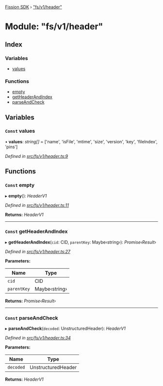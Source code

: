 [Fission SDK](../README.md) › ["fs/v1/header"](_fs_v1_header_.md)

# Module: "fs/v1/header"

## Index

### Variables

* [values](_fs_v1_header_.md#const-values)

### Functions

* [empty](_fs_v1_header_.md#const-empty)
* [getHeaderAndIndex](_fs_v1_header_.md#const-getheaderandindex)
* [parseAndCheck](_fs_v1_header_.md#const-parseandcheck)

## Variables

### `Const` values

• **values**: *string[]* = ['name', 'isFile', 'mtime', 'size', 'version', 'key', 'fileIndex', 'pins']

*Defined in [src/fs/v1/header.ts:9](https://github.com/fission-suite/ts-sdk/blob/f59fd0a/src/fs/v1/header.ts#L9)*

## Functions

### `Const` empty

▸ **empty**(): *HeaderV1*

*Defined in [src/fs/v1/header.ts:11](https://github.com/fission-suite/ts-sdk/blob/f59fd0a/src/fs/v1/header.ts#L11)*

**Returns:** *HeaderV1*

___

### `Const` getHeaderAndIndex

▸ **getHeaderAndIndex**(`cid`: CID, `parentKey`: Maybe‹string›): *Promise‹Result›*

*Defined in [src/fs/v1/header.ts:27](https://github.com/fission-suite/ts-sdk/blob/f59fd0a/src/fs/v1/header.ts#L27)*

**Parameters:**

Name | Type |
------ | ------ |
`cid` | CID |
`parentKey` | Maybe‹string› |

**Returns:** *Promise‹Result›*

___

### `Const` parseAndCheck

▸ **parseAndCheck**(`decoded`: UnstructuredHeader): *HeaderV1*

*Defined in [src/fs/v1/header.ts:34](https://github.com/fission-suite/ts-sdk/blob/f59fd0a/src/fs/v1/header.ts#L34)*

**Parameters:**

Name | Type |
------ | ------ |
`decoded` | UnstructuredHeader |

**Returns:** *HeaderV1*
